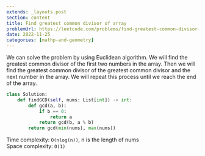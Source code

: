 ```yaml
---
extends: _layouts.post
section: content
title: Find greatest common divisor of array
problemUrl: https://leetcode.com/problems/find-greatest-common-divisor-of-array/
date: 2022-11-25
categories: [mathp-and-geometry]
---
```


We can solve the problem by using Euclidean algorithm. We will find the greatest common divisor of the first two numbers in the array. Then we will find the greatest common divisor of the greatest common divisor and the next number in the array. We will repeat this process until we reach the end of the array.

```python
class Solution:
    def findGCD(self, nums: List[int]) -> int:
        def gcd(a, b):
            if b == 0:
                return a
            return gcd(b, a % b)
        return gcd(min(nums), max(nums))
```

Time complexity: `O(nlog(n))`, n is the length of nums <br/>
Space complexity: `O(1)`
